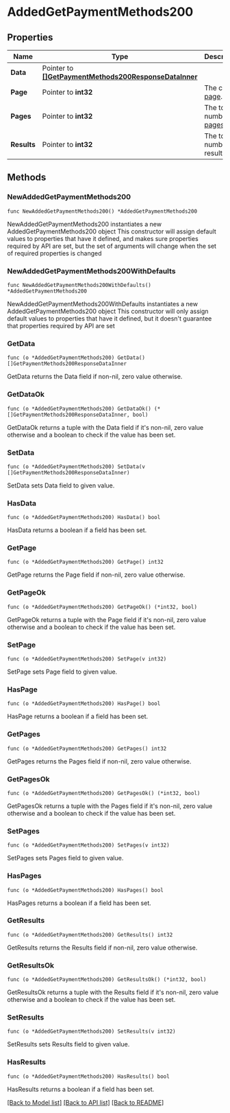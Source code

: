 # AddedGetPaymentMethods200

## Properties

Name | Type | Description | Notes
------------ | ------------- | ------------- | -------------
**Data** | Pointer to [**[]GetPaymentMethods200ResponseDataInner**](GetPaymentMethods200ResponseDataInner.md) |  | [optional] 
**Page** | Pointer to **int32** | The current [page](https://techdocs.akamai.com/linode-api/reference/pagination). | [optional] [readonly] 
**Pages** | Pointer to **int32** | The total number of [pages](https://techdocs.akamai.com/linode-api/reference/pagination). | [optional] [readonly] 
**Results** | Pointer to **int32** | The total number of results. | [optional] [readonly] 

## Methods

### NewAddedGetPaymentMethods200

`func NewAddedGetPaymentMethods200() *AddedGetPaymentMethods200`

NewAddedGetPaymentMethods200 instantiates a new AddedGetPaymentMethods200 object
This constructor will assign default values to properties that have it defined,
and makes sure properties required by API are set, but the set of arguments
will change when the set of required properties is changed

### NewAddedGetPaymentMethods200WithDefaults

`func NewAddedGetPaymentMethods200WithDefaults() *AddedGetPaymentMethods200`

NewAddedGetPaymentMethods200WithDefaults instantiates a new AddedGetPaymentMethods200 object
This constructor will only assign default values to properties that have it defined,
but it doesn't guarantee that properties required by API are set

### GetData

`func (o *AddedGetPaymentMethods200) GetData() []GetPaymentMethods200ResponseDataInner`

GetData returns the Data field if non-nil, zero value otherwise.

### GetDataOk

`func (o *AddedGetPaymentMethods200) GetDataOk() (*[]GetPaymentMethods200ResponseDataInner, bool)`

GetDataOk returns a tuple with the Data field if it's non-nil, zero value otherwise
and a boolean to check if the value has been set.

### SetData

`func (o *AddedGetPaymentMethods200) SetData(v []GetPaymentMethods200ResponseDataInner)`

SetData sets Data field to given value.

### HasData

`func (o *AddedGetPaymentMethods200) HasData() bool`

HasData returns a boolean if a field has been set.

### GetPage

`func (o *AddedGetPaymentMethods200) GetPage() int32`

GetPage returns the Page field if non-nil, zero value otherwise.

### GetPageOk

`func (o *AddedGetPaymentMethods200) GetPageOk() (*int32, bool)`

GetPageOk returns a tuple with the Page field if it's non-nil, zero value otherwise
and a boolean to check if the value has been set.

### SetPage

`func (o *AddedGetPaymentMethods200) SetPage(v int32)`

SetPage sets Page field to given value.

### HasPage

`func (o *AddedGetPaymentMethods200) HasPage() bool`

HasPage returns a boolean if a field has been set.

### GetPages

`func (o *AddedGetPaymentMethods200) GetPages() int32`

GetPages returns the Pages field if non-nil, zero value otherwise.

### GetPagesOk

`func (o *AddedGetPaymentMethods200) GetPagesOk() (*int32, bool)`

GetPagesOk returns a tuple with the Pages field if it's non-nil, zero value otherwise
and a boolean to check if the value has been set.

### SetPages

`func (o *AddedGetPaymentMethods200) SetPages(v int32)`

SetPages sets Pages field to given value.

### HasPages

`func (o *AddedGetPaymentMethods200) HasPages() bool`

HasPages returns a boolean if a field has been set.

### GetResults

`func (o *AddedGetPaymentMethods200) GetResults() int32`

GetResults returns the Results field if non-nil, zero value otherwise.

### GetResultsOk

`func (o *AddedGetPaymentMethods200) GetResultsOk() (*int32, bool)`

GetResultsOk returns a tuple with the Results field if it's non-nil, zero value otherwise
and a boolean to check if the value has been set.

### SetResults

`func (o *AddedGetPaymentMethods200) SetResults(v int32)`

SetResults sets Results field to given value.

### HasResults

`func (o *AddedGetPaymentMethods200) HasResults() bool`

HasResults returns a boolean if a field has been set.


[[Back to Model list]](../README.md#documentation-for-models) [[Back to API list]](../README.md#documentation-for-api-endpoints) [[Back to README]](../README.md)


